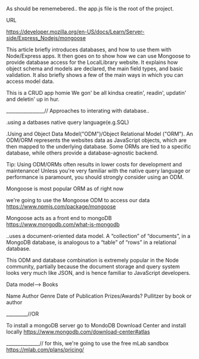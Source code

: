 As should be rememebered.. the app.js file is the root of the project.

URL 

https://developer.mozilla.org/en-US/docs/Learn/Server-side/Express_Nodejs/mongoose

This article briefly introduces databases, and how to use them with Node/Express apps. It then goes on to show how we can use Mongoose to provide database access for the LocalLibrary website. It explains how object schema and models are declared, the main field types, and basic validation. It also briefly shows a few of the main ways in which you can access model data.

This is a CRUD app homie 
We gon' be all kindsa creatin', readin', updatin' and deletin' up in hur.

________________//
Approaches to interating with database.. 

.using a datbases native query language(e.g.SQL)

.Using and Object Data Model("ODM")/Object Relational Model ("ORM"). An ODM/ORM represents the websites data as JavaScript objects, which are then mapped to the underlying database. Some ORMs are tied to a specific database, while others provide a database-agnostic backend. 


Tip:  Using ODM/ORMs often results in lower costs for development and maintenance! Unless you're very familiar with the native query language or performance is paramount, you should strongly consider using an ODM.

Mongoose is most popular ORM as of right now
 
we're going to use the Mongoose ODM to access our data 
https://www.npmjs.com/package/mongoose

Mongoose acts as a front end to mongoDB 
https://www.mongodb.com/what-is-mongodb

..uses a document-oriented data model. A “collection” of “documents”, in a MongoDB database, is analogous to a “table” of “rows” in a relational database.

This ODM and database combination is extremely popular in the Node community, partially because the document storage and query system looks very much like JSON, and is hence familiar to JavaScript developers.

Data model--> Books

Name
Author
Genre
Date of Publication 
Prizes/Awards? Pullitzer by book or author 

_________//OR

To install a mongoDB server go to 
MondoDB Download Center 
and install locally 
https://www.mongodb.com/download-center#atlas

______________//
for this, we're going to use the free mLab sandbox
https://mlab.com/plans/pricing/


